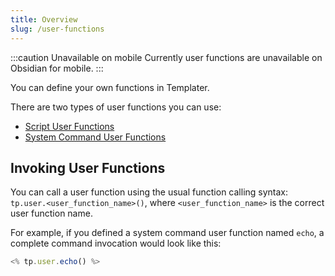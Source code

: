 ```yaml
---
title: Overview
slug: /user-functions
---
```


:::caution Unavailable on mobile
Currently user functions are unavailable on Obsidian for mobile.
:::

You can define your own functions in Templater.

There are two types of user functions you can use:

- [Script User Functions](./script-user-functions.md)
- [System Command User Functions](./system-user-functions.md)

## Invoking User Functions

You can call a user function using the usual function calling syntax: `tp.user.<user_function_name>()`, where `<user_function_name>` is the correct user function name. 

For example, if you defined a system command user function named `echo`, a complete command invocation would look like this:

```javascript
<% tp.user.echo() %>
```